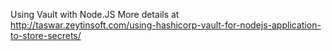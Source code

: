 Using Vault with Node.JS
More details at http://taswar.zeytinsoft.com/using-hashicorp-vault-for-nodejs-application-to-store-secrets/

